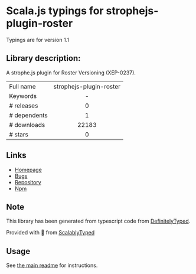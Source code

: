 
# Scala.js typings for strophejs-plugin-roster

Typings are for version 1.1

## Library description:
A strophe.js plugin for Roster Versioning (XEP-0237).

|                    |                 |
| ------------------ | :-------------: |
| Full name          | strophejs-plugin-roster |
| Keywords           | - |
| # releases         | 0 |
| # dependents       | 1 |
| # downloads        | 22183 |
| # stars            | 0 |

## Links
- [Homepage](https://github.com/strophe/strophejs-plugin-roster#readme)
- [Bugs](https://github.com/strophe/strophejs-plugin-roster/issues)
- [Repository](https://github.com/strophe/strophejs-plugin-roster)
- [Npm](https://www.npmjs.com/package/strophejs-plugin-roster)
    


## Note
This library has been generated from typescript code from [DefinitelyTyped](https://definitelytyped.org).

Provided with :purple_heart: from [ScalablyTyped](https://github.com/oyvindberg/ScalablyTyped)

## Usage
See [the main readme](../../readme.md) for instructions.


